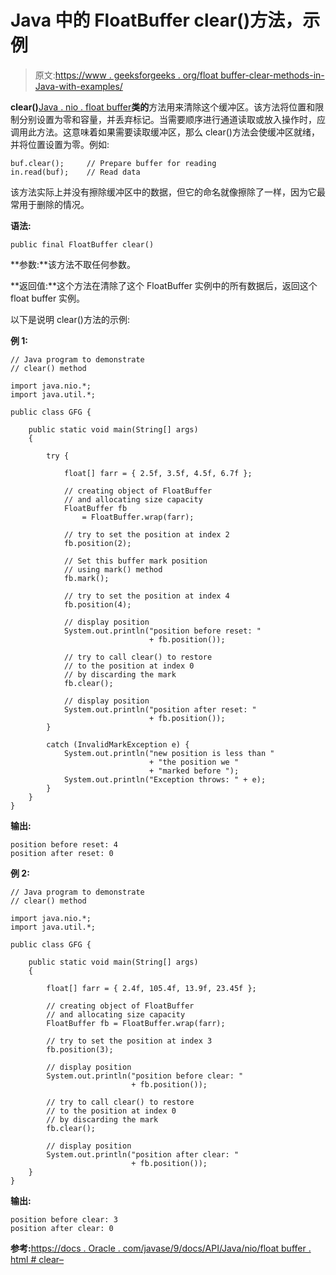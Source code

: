 # Java 中的 FloatBuffer clear()方法，示例

> 原文:[https://www . geeksforgeeks . org/float buffer-clear-methods-in-Java-with-examples/](https://www.geeksforgeeks.org/floatbuffer-clear-methods-in-java-with-examples/)

**clear()**[Java . nio . float buffer](https://www.geeksforgeeks.org/tag/java-floatbuffer/)**类的**方法用来清除这个缓冲区。该方法将位置和限制分别设置为零和容量，并丢弃标记。当需要顺序进行通道读取或放入操作时，应调用此方法。这意味着如果需要读取缓冲区，那么 clear()方法会使缓冲区就绪，并将位置设置为零。例如:

```
buf.clear();     // Prepare buffer for reading
in.read(buf);    // Read data

```

该方法实际上并没有擦除缓冲区中的数据，但它的命名就像擦除了一样，因为它最常用于删除的情况。

**语法:**

```
public final FloatBuffer clear()
```

**参数:**该方法不取任何参数。

**返回值:**这个方法在清除了这个 FloatBuffer 实例中的所有数据后，返回这个 float buffer 实例。

以下是说明 clear()方法的示例:

**例 1:**

```
// Java program to demonstrate
// clear() method

import java.nio.*;
import java.util.*;

public class GFG {

    public static void main(String[] args)
    {

        try {

            float[] farr = { 2.5f, 3.5f, 4.5f, 6.7f };

            // creating object of FloatBuffer
            // and allocating size capacity
            FloatBuffer fb
                = FloatBuffer.wrap(farr);

            // try to set the position at index 2
            fb.position(2);

            // Set this buffer mark position
            // using mark() method
            fb.mark();

            // try to set the position at index 4
            fb.position(4);

            // display position
            System.out.println("position before reset: "
                               + fb.position());

            // try to call clear() to restore
            // to the position at index 0
            // by discarding the mark
            fb.clear();

            // display position
            System.out.println("position after reset: "
                               + fb.position());
        }

        catch (InvalidMarkException e) {
            System.out.println("new position is less than "
                               + "the position we "
                               + "marked before ");
            System.out.println("Exception throws: " + e);
        }
    }
}
```

**输出:**

```
position before reset: 4
position after reset: 0

```

**例 2:**

```
// Java program to demonstrate
// clear() method

import java.nio.*;
import java.util.*;

public class GFG {

    public static void main(String[] args)
    {

        float[] farr = { 2.4f, 105.4f, 13.9f, 23.45f };

        // creating object of FloatBuffer
        // and allocating size capacity
        FloatBuffer fb = FloatBuffer.wrap(farr);

        // try to set the position at index 3
        fb.position(3);

        // display position
        System.out.println("position before clear: "
                           + fb.position());

        // try to call clear() to restore
        // to the position at index 0
        // by discarding the mark
        fb.clear();

        // display position
        System.out.println("position after clear: "
                           + fb.position());
    }
}
```

**输出:**

```
position before clear: 3
position after clear: 0

```

**参考:**[https://docs . Oracle . com/javase/9/docs/API/Java/nio/float buffer . html # clear–](https://docs.oracle.com/javase/9/docs/api/java/nio/FloatBuffer.html#clear--)